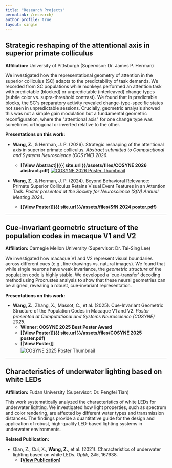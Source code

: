 ```yaml
---
title: "Research Projects"
permalink: /research/
author_profile: true
layout: single
---
```


<div style="max-width: 800px; margin-left: auto; margin-right: auto;" markdown="1">

## Strategic reshaping of the attentional axis in superior primate colliculus
**Affiliation:** University of Pittsburgh (Supervisor: Dr. James P. Herman)

We investigated how the representational geometry of attention in the superior colliculus (SC) adapts to the predictability of task demands. We recorded from SC populations while monkeys performed an attention task with predictable (blocked) or unpredictable (interleaved) change types (subtle color vs. supra-threshold contrast). We found that in predictable blocks, the SC's preparatory activity revealed change-type-specific states not seen in unpredictable sessions. Crucially, geometric analysis showed this was not a simple gain modulation but a fundamental geometric reconfiguration, where the "attentional axis" for one change type was sometimes orthogonal or inverted relative to the other.

**Presentations on this work:**

* **Wang, Z.**, & Herman, J. P. (2026). Strategic reshaping of the attentional axis in superior primate colliculus. *Abstract submitted to Computational and Systems Neuroscience (COSYNE) 2026*.
    * **[[View Abstract]]({{ site.url }}/assets/files/COSYNE 2026 abstract.pdf)**
      <a href="{{ site.url }}/assets/files/COSYNE 2026 abstract.pdf">
        <img src="{{ site.url }}/assets/images/COSYNE 2026 thumbnail.png" alt="COSYNE 2026 Poster Thumbnail" style="max-width: 400px;">
      </a>

* **Wang, Z.**, & Herman, J. P. (2024). Beyond Behavioral Relevance: Primate Superior Colliculus Retains Visual Event Features in an Attention Task. *Poster presented at the Society for Neuroscience (SfN) Annual Meeting 2024*.
    * **[[View Poster]]({{ site.url }}/assets/files/SfN 2024 poster.pdf)**


---

## Cue-invariant geometric structure of the population codes in macaque V1 and V2
**Affiliation:** Carnegie Mellon University (Supervisor: Dr. Tai-Sing Lee)

We investigated how macaque V1 and V2 represent visual boundaries across different cues (e.g., line drawings vs. natural images). We found that while single neurons have weak invariance, the *geometric structure* of the population code is highly stable. We developed a 'cue-transfer' decoding method using Procrustes analysis to show that these neural geometries can be aligned, revealing a robust, cue-invariant representation.

**Presentations on this work:**

* **Wang, Z.**, Zhang, X., Massot, C., et al. (2025). Cue-Invariant Geometric Structure of the Population Codes in Macaque V1 and V2. *Poster presented at Computational and Systems Neuroscience (COSYNE) 2025*.
    * **Winner: COSYNE 2025 Best Poster Award**
    * **[[View Poster]]({{ site.url }}/assets/files/COSYNE 2025 poster.pdf)**
    * <a href="{{ site.url }}/assets/files/COSYNE 2025 poster.pdf" style="text-decoration: none;">
        <strong>[[View Poster]]</strong>
        <br>
        <img src="{{ site.url }}/assets/images/COSYNE 2025 thumbnail.png" alt="COSYNE 2025 Poster Thumbnail" style="max-width: 400px; margin-top: 5px;">
      </a>

---

## Characteristics of underwater lighting based on white LEDs
**Affiliation:** Fudan University (Supervisor: Dr. Pengfei Tian)

This work systematically analyzed the characteristics of white LEDs for underwater lighting. We investigated how light properties, such as spectrum and color rendering, are affected by different water types and transmission distances. The findings provide a quantitative guide for the design and application of robust, high-quality LED-based lighting systems in underwater environments.

**Related Publication:**

* Qian, Z., Cui, X., **Wang, Z.**, et al. (2021). Characteristics of underwater lighting based on white LEDs. *Optik, 245*, 167638.
    * **[[View Publication]](https://www.sciencedirect.com/science/article/abs/pii/S0030402621012432)**

</div>
